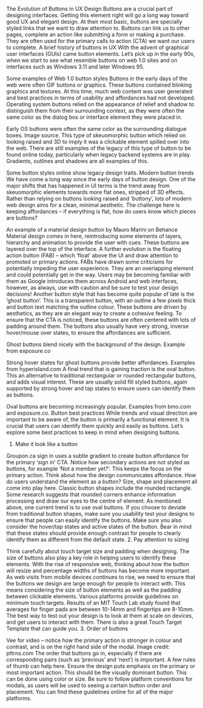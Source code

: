 The Evolution of Buttons in UX Design
Buttons are a crucial part of designing interfaces. Getting this element right will go a long way toward good UX and elegant design. At their most basic, buttons are specially styled links that we want to draw attention to. Buttons can link us to other pages, complete an action like submitting a form or making a purchase. They are often used for the primary calls to action (CTA) we want our users to complete.
A brief history of buttons in UX
With the advent of graphical user interfaces (GUIs) came button elements. Let’s pick up in the early 90s, when we start to see what resemble buttons on web 1.0 sites and on interfaces such as Windows 3.11 and later Windows 95.
 
Some examples of Web 1.0 button styles
Buttons in the early days of the web were often GIF buttons or graphics. These buttons contained blinking graphics and textures. At this time, much web content was user generated and best practices in terms of usability and affordances had not developed.
Operating system buttons relied on the appearance of relief and shadow to distinguish them from their surrounding context, as they were often the same color as the dialog box or interface element they were placed in.
 
Early OS buttons were often the same color as the surrounding dialogue boxes. Image source.
This type of skeuomorphic button which relied on looking raised and 3D to imply it was a clickable element spilled over into the web. There are still examples of the legacy of this type of button to be found online today, particularly when legacy backend systems are in play. Gradients, outlines and shadows are all examples of this.
 
Some button styles online show legacy design traits.
Modern button trends
We have come a long way since the early days of button design. One of the major shifts that has happened in UI terms is the trend away from skeuomorphic elements towards more flat ones, stripped of 3D effects. Rather than relying on buttons looking raised and ‘buttony’, lots of modern web design aims for a clean, minimal aesthetic. The challenge here is keeping affordances – if everything is flat, how do users know which pieces are buttons?
 
An example of a material design button by Mauro Marini on Behance
Material design comes in here, reintroducing some elements of layers, hierarchy and animation to provide the user with cues. These buttons are layered over the top of the interface. A further evolution is the floating action button (FAB) – which ‘float’ above the UI and draw attention to promoted or primary actions. FABs have drawn some criticisms for potentially impeding the user experience. They are an overlapping element and could potentially get in the way. Users may be becoming familiar with them as Google introduces them across Android and web interfaces, however, as always, use with caution and be sure to test your design decisions!
Another button style that has become quite popular of late is the ‘ghost button’. This is a transparent button, with an outline a few pixels thick and button text matching the outline colour. These buttons are driven by aesthetics, as they are an elegant way to create a cohesive feeling. To ensure that the CTA is noticed, these buttons are often centered with lots of padding around them. The buttons also usually have very strong, inverse hover/mouse over states, to ensure the affordances are sufficient.
 
Ghost buttons blend nicely with the background of the design. Example from exposure.co
 
 
Strong hover states for ghost buttons provide better affordances. Examples from hyperisland.com
A final trend that is gaining traction is the oval button. This an alternative to traditional rectangular or rounded rectangular buttons, and adds visual interest. These are usually solid fill styled buttons, again supported by strong hover and tap states to ensure users can identify them as buttons.
 
 
Oval buttons are becoming increasingly popular. Examples from bmo.com and exposure.co.
Button best practices
While trends and visual direction are important to be aware of, the button is primarily a functional element. It is crucial that users can identify them quickly and easily as buttons. Let’s explore some best practices to keep in mind when designing buttons.
1. Make it look like a button
 
Groupon.ca sign in uses a subtle gradient to create button affordance for the primary ‘sign in’ CTA. Notice how secondary actions are not styled as buttons, for example ‘Not a member yet?’. This keeps the focus on the primary action.
Think about how the design communicates affordance. How do users understand the element as a button? Size, shape and placement all come into play here. Classic button shapes include the rounded rectangle. Some research suggests that rounded corners enhance information processing and draw our eyes to the centre of element. As mentioned above, one current trend is to use oval buttons. If you choose to deviate from traditional button shapes, make sure you usability test your designs to ensure that people can easily identify the buttons.
Make sure you also consider the hover/tap states and active states of the button. Bear in mind that these states should provide enough contrast for people to clearly identify them as different from the default state.
2. Pay attention to sizing
 
Think carefully about touch target size and padding when designing.
The size of buttons also play a key role in helping users to identify these elements. With the rise of responsive web, thinking about how the button will resize and percentage widths of buttons has become more important. As web visits from mobile devices continues to rise, we need to ensure that the buttons we design are large enough for people to interact with. This means considering the size of button elements as well as the padding between clickable elements. Various platforms provide guidelines on minimum touch targets. Results of an MIT Touch Lab study found that averages for finger pads are between 10-14mm and fingertips are 8-10mm. The best way to test out your design is to look at them at scale on devices, and get users to interact with them. There is also a great Touch Target Template that can guide you.
3. Order of buttons
 
Vee for video – notice how the primary action is stronger in colour and contrast, and is on the right hand side of the modal. Image credit: pttrns.com
The order that buttons go in, especially if there are corresponding pairs (such as ‘previous’ and ‘next’) is important. A few rules of thumb can help here. Ensure the design puts emphasis on the primary or most important action. This should be the visually dominant button. This can be done using color or size. Be sure to follow platform conventions for modals, as users will be used to seeing a certain button order and placement. You can find these guidelines online for all of the major platforms.
 

